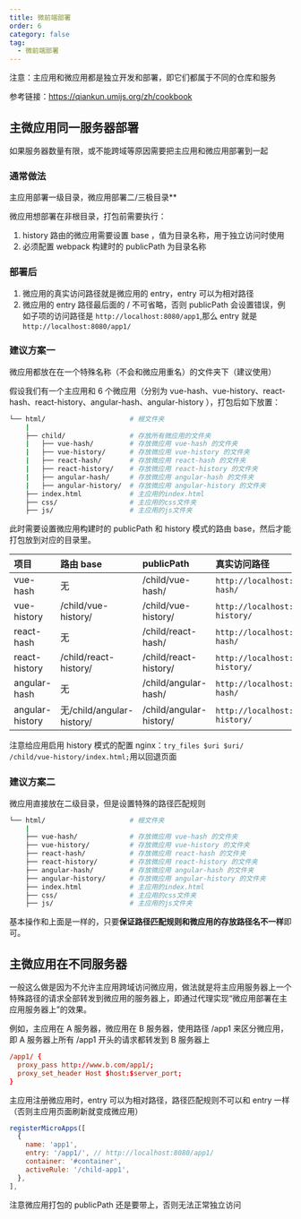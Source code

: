 ```yaml
---
title: 微前端部署
order: 6
category: false
tag:
  - 微前端部署
---
```


注意：主应用和微应用都是独立开发和部署，即它们都属于不同的仓库和服务

参考链接：https://qiankun.umijs.org/zh/cookbook

## 主微应用同一服务器部署

如果服务器数量有限，或不能跨域等原因需要把主应用和微应用部署到一起

### 通常做法

主应用部署一级目录，微应用部署二/三极目录\*\*

微应用想部署在非根目录，打包前需要执行：

1. history 路由的微应用需要设置 base ，值为目录名称，用于独立访问时使用
2. 必须配置 webpack 构建时的 publicPath 为目录名称

### 部署后

1. 微应用的真实访问路径就是微应用的 entry，entry 可以为相对路径
2. 微应用的 entry 路径最后面的 / 不可省略，否则 publicPath 会设置错误，例如子项的访问路径是 `http://localhost:8080/app1`,那么 entry 就是 `http://localhost:8080/app1/`

### 建议方案一

微应用都放在在一个特殊名称（不会和微应用重名）的文件夹下（建议使用）

假设我们有一个主应用和 6 个微应用（分别为 vue-hash、vue-history、react-hash、react-history、angular-hash、angular-history ），打包后如下放置：

```sh
└── html/                     # 根文件夹
    |
    ├── child/                # 存放所有微应用的文件夹
    |   ├── vue-hash/         # 存放微应用 vue-hash 的文件夹
    |   ├── vue-history/      # 存放微应用 vue-history 的文件夹
    |   ├── react-hash/       # 存放微应用 react-hash 的文件夹
    |   ├── react-history/    # 存放微应用 react-history 的文件夹
    |   ├── angular-hash/     # 存放微应用 angular-hash 的文件夹
    |   ├── angular-history/  # 存放微应用 angular-history 的文件夹
    ├── index.html            # 主应用的index.html
    ├── css/                  # 主应用的css文件夹
    ├── js/                   # 主应用的js文件夹
```

此时需要设置微应用构建时的 publicPath 和 history 模式的路由 base，然后才能打包放到对应的目录里。

| 项目            | 路由 base                 | publicPath              | 真实访问路径                                 |
| :-------------- | :------------------------ | :---------------------- | :------------------------------------------- |
| vue-hash        | 无                        | /child/vue-hash/        | `http://localhost:8080/child/vue-hash/`      |
| vue-history     | /child/vue-history/       | /child/vue-history/     | `http://localhost:8080/child/vue-history/`   |
| react-hash      | 无                        | /child/react-hash/      | `http://localhost:8080/child/react-hash/`    |
| react-history   | /child/react-history/     | /child/react-history/   | `http://localhost:8080/child/react-history/` |
| angular-hash    | 无                        | /child/angular-hash/    | `http://localhost:8080/child/vue-hash/`      |
| angular-history | 无/child/angular-history/ | /child/angular-history/ | `http://localhost:8080/child/vue-history/`   |

注意给应用启用 history 模式的配置 nginx：`try_files $uri $uri/ /child/vue-history/index.html;`用以回退页面

### 建议方案二

微应用直接放在二级目录，但是设置特殊的路径匹配规则

```sh
└── html/                     # 根文件夹
    |
    ├── vue-hash/             # 存放微应用 vue-hash 的文件夹
    ├── vue-history/          # 存放微应用 vue-history 的文件夹
    ├── react-hash/           # 存放微应用 react-hash 的文件夹
    ├── react-history/        # 存放微应用 react-history 的文件夹
    ├── angular-hash/         # 存放微应用 angular-hash 的文件夹
    ├── angular-history/      # 存放微应用 angular-history 的文件夹
    ├── index.html            # 主应用的index.html
    ├── css/                  # 主应用的css文件夹
    ├── js/                   # 主应用的js文件夹
```

基本操作和上面是一样的，只要**保证路径匹配规则和微应用的存放路径名不一样**即可。

## 主微应用在不同服务器

一般这么做是因为不允许主应用跨域访问微应用，做法就是将主应用服务器上一个特殊路径的请求全部转发到微应用的服务器上，即通过代理实现“微应用部署在主应用服务器上”的效果。

例如，主应用在 A 服务器，微应用在 B 服务器，使用路径 /app1 来区分微应用，即 A 服务器上所有 /app1 开头的请求都转发到 B 服务器上

```conf
/app1/ {
  proxy_pass http://www.b.com/app1/;
  proxy_set_header Host $host:$server_port;
}
```

主应用注册微应用时，entry 可以为相对路径，路径匹配规则不可以和 entry 一样（否则主应用页面刷新就变成微应用）

```js
registerMicroApps([
  {
    name: 'app1',
    entry: '/app1/', // http://localhost:8080/app1/
    container: '#container',
    activeRule: '/child-app1',
  },
],
```

注意微应用打包的 publicPath 还是要带上，否则无法正常独立访问